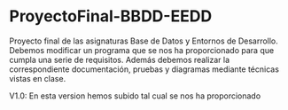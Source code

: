 # ProyectoFinal-BBDD-EEDD
Proyecto final de las asignaturas Base de Datos y Entornos de Desarrollo. Debemos modificar un programa que se nos ha proporcionado para que cumpla una serie de requisitos. Además debemos realizar la correspondiente documentación, pruebas y diagramas mediante técnicas vistas en clase.


V1.0: En esta version hemos subido tal cual se nos ha proporcionado
